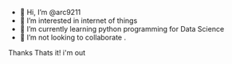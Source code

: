- 👋 Hi, I’m @arc9211
- 👀 I’m interested in internet of things 
- 🌱 I’m currently learning python programming for Data Science
- 💞️ I’m not looking to collaborate .

Thanks Thats it! i'm out

<!---
arc9211/arc9211 is a ✨ special ✨ repository because its `README.md` (this file) appears on your GitHub profile.
You can click the Preview link to take a look at your changes.
--->
